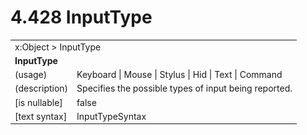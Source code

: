 <html dir="LTR" xmlns:mshelp="http://msdn.microsoft.com/mshelp" xmlns:ddue="http://ddue.schemas.microsoft.com/authoring/2003/5" xmlns:xlink="http://www.w3.org/1999/xlink" xmlns:tool="http://www.microsoft.com/tooltip">

<body>
 <input type="hidden" id="userDataCache" class="userDataStyle">
 <input type="hidden" id="hiddenScrollOffset">
 <img id="dropDownImage" style="display:none; height:0; width:0;" src="../local/drpdown.gif">
 <img id="dropDownHoverImage" style="display:none; height:0; width:0;" src="../local/drpdown_orange.gif">
 <img id="collapseImage" style="display:none; height:0; width:0;" src="../local/collapse.gif">
 <img id="expandImage" style="display:none; height:0; width:0;" src="../local/exp.gif">
 <img id="collapseAllImage" style="display:none; height:0; width:0;" src="../local/collall.gif">
 <img id="expandAllImage" style="display:none; height:0; width:0;" src="../local/expall.gif">
 <img id="copyImage" style="display:none; height:0; width:0;" src="../local/copycode.gif">
 <img id="copyHoverImage" style="display:none; height:0; width:0;" src="../local/copycodeHighlight.gif">
 <div id="header"><h1 class="heading">4.428 InputType</h1></div>

 <div id="mainSection">
 <div id="mainBody">
 <div id="allHistory" class="saveHistory" onsave="saveAll()" onload="loadAll()"></div>
 <p xmlns:wsd="http://wsdev.schemas.microsoft.com/authoring/2008/2" xmlns:msxsl="urn:schemas-microsoft-com:xslt" xmlns:script="urn:script" xmlns:build="urn:build">
 </p>
 <div id="sectionSection0" class="section" name="collapseableSection">
 <content xmlns="http://ddue.schemas.microsoft.com/authoring/2003/5" xmlns:wsd="http://wsdev.schemas.microsoft.com/authoring/2008/2" xmlns:msxsl="urn:schemas-microsoft-com:xslt" xmlns:script="urn:script" xmlns:build="urn:build">
 </content>
 </div>
 <div id="sectionSection1" class="section" name="collapseableSection">
 <content xmlns="http://ddue.schemas.microsoft.com/authoring/2003/5" xmlns:wsd="http://wsdev.schemas.microsoft.com/authoring/2008/2" xmlns:msxsl="urn:schemas-microsoft-com:xslt" xmlns:script="urn:script" xmlns:build="urn:build">
 <table class="ProtocolAuthoredTable" xmlns="">
 <tr><td colspan="2">
<mshelp:link keywords="c0d383e4-fcdb-4546-a06b-81c262fe2a5e" tabindex="0">x:Object</mshelp:link> &gt; <mshelp:link keywords="f302ef6c-f8ab-41db-bdf9-2f401a9dba6f" tabindex="0">InputType</mshelp:link> </td>
 </tr>
 <tr><td colspan="2">
 <b>InputType</b> </td>
 </tr>
 <tr><td><div class="indent0">(usage)</div></td>
 <td><mshelp:link keywords="1f336810-f94f-4f41-97d9-0e905567e6e8" tabindex="0">Keyboard</mshelp:link> | <mshelp:link keywords="1f336810-f94f-4f41-97d9-0e905567e6e8" tabindex="0">Mouse</mshelp:link> | <mshelp:link keywords="1f336810-f94f-4f41-97d9-0e905567e6e8" tabindex="0">Stylus</mshelp:link> | <mshelp:link keywords="1f336810-f94f-4f41-97d9-0e905567e6e8" tabindex="0">Hid</mshelp:link> | <mshelp:link keywords="1f336810-f94f-4f41-97d9-0e905567e6e8" tabindex="0">Text</mshelp:link> | <mshelp:link keywords="1f336810-f94f-4f41-97d9-0e905567e6e8" tabindex="0">Command</mshelp:link></td>
 </tr>
 <tr><td><div class="indent0">(description)</div></td>
 <td>Specifies the possible types of input being reported.</td>
 </tr>
 <tr><td><div class="indent0">[is nullable]</div></td>
 <td>false</td>
 </tr>
 <tr><td><div class="indent0">[text syntax]</div></td>
 <td><mshelp:link keywords="1f336810-f94f-4f41-97d9-0e905567e6e8" tabindex="0">InputTypeSyntax</mshelp:link></td>
 </tr>
</table>
 </content>
 </div>
 <!--[if gte IE 5]>
 <tool:tip element="languageFilterToolTip" avoidmouse="false"/>
 <![endif]-->
 </div>
 <a name="feedback"></a><span></span>
 </div>
</body></html>
